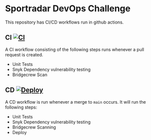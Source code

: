 # Sportradar DevOps Challenge

This repository has CI/CD workflows run in github actions.

## CI [![CI](https://github.com/yotixify/devops-challenge/actions/workflows/ci.yml/badge.svg)](https://github.com/yotixify/devops-challenge/actions/workflows/ci.yml)

A CI workflow consisting of the following steps runs whenever a pull request is created.
  - Unit Tests
  - Snyk Dependency vulnerability testing
  - Bridgecrew Scan

## CD [![Deploy](https://github.com/yotixify/devops-challenge/actions/workflows/cd.yml/badge.svg)](https://github.com/yotixify/devops-challenge/actions/workflows/cd.yml)

A CD workflow is run whenever a merge to `main` occurs. It will run the following steps:
  - Unit Tests
  - Snyk Dependency vulnerability testing
  - Bridgecrew Scanning
  - Deploy
